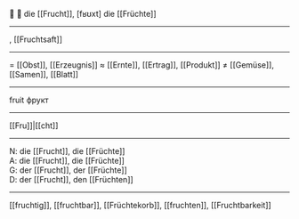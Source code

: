🔴 🍎 die [[Frucht]], [fʁʊxt]
die [[Früchte]]

---
, [[Fruchtsaft]]


---
= [[Obst]], [[Erzeugnis]]
≈ [[Ernte]], [[Ertrag]], [[Produkt]]
≠ [[Gemüse]], [[Samen]], [[Blatt]]

---
fruit
фрукт

---
[[Fru]]|[[cht]]

---
N: die [[Frucht]], die [[Früchte]]  
A: die [[Frucht]], die [[Früchte]]  
G: der [[Frucht]], der [[Früchte]]  
D: der [[Frucht]], den [[Früchten]]  

---
[[fruchtig]], [[fruchtbar]], [[Früchtekorb]], [[fruchten]], [[Fruchtbarkeit]]